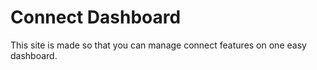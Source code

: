 # Connect Dashboard

This site is made so that you can manage connect features on one easy dashboard.